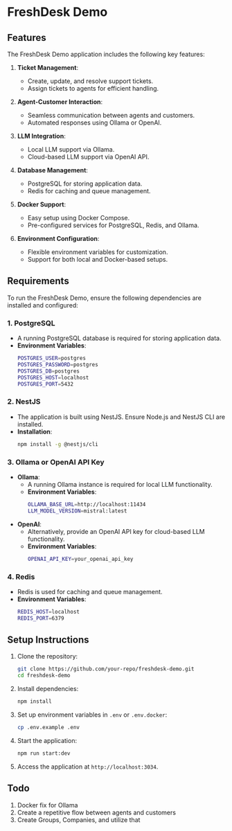 # FreshDesk Demo

## Features

The FreshDesk Demo application includes the following key features:

1. **Ticket Management**:
   - Create, update, and resolve support tickets.
   - Assign tickets to agents for efficient handling.

2. **Agent-Customer Interaction**:
   - Seamless communication between agents and customers.
   - Automated responses using Ollama or OpenAI.

3. **LLM Integration**:
   - Local LLM support via Ollama.
   - Cloud-based LLM support via OpenAI API.

4. **Database Management**:
   - PostgreSQL for storing application data.
   - Redis for caching and queue management.

5. **Docker Support**:
   - Easy setup using Docker Compose.
   - Pre-configured services for PostgreSQL, Redis, and Ollama.

6. **Environment Configuration**:
   - Flexible environment variables for customization.
   - Support for both local and Docker-based setups.

## Requirements

To run the FreshDesk Demo, ensure the following dependencies are installed and configured:

### 1. **PostgreSQL**
   - A running PostgreSQL database is required for storing application data.
   - **Environment Variables**:
     ```bash
     POSTGRES_USER=postgres
     POSTGRES_PASSWORD=postgres
     POSTGRES_DB=postgres
     POSTGRES_HOST=localhost
     POSTGRES_PORT=5432
     ```

### 2. **NestJS**
   - The application is built using NestJS. Ensure Node.js and NestJS CLI are installed.
   - **Installation**:
     ```bash
     npm install -g @nestjs/cli
     ```

### 3. **Ollama or OpenAI API Key**
   - **Ollama**:
     - A running Ollama instance is required for local LLM functionality.
     - **Environment Variables**:
       ```bash
       OLLAMA_BASE_URL=http://localhost:11434
       LLM_MODEL_VERSION=mistral:latest
       ```
   - **OpenAI**:
     - Alternatively, provide an OpenAI API key for cloud-based LLM functionality.
     - **Environment Variables**:
       ```bash
       OPENAI_API_KEY=your_openai_api_key
       ```

### 4. **Redis**
   - Redis is used for caching and queue management.
   - **Environment Variables**:
     ```bash
     REDIS_HOST=localhost
     REDIS_PORT=6379
     ```

## Setup Instructions

1. Clone the repository:
   ```bash
   git clone https://github.com/your-repo/freshdesk-demo.git
   cd freshdesk-demo
   ```

2. Install dependencies:
   ```bash
   npm install
   ```

3. Set up environment variables in `.env` or `.env.docker`:
   ```bash
   cp .env.example .env
   ```

4. Start the application:
   ```bash
   npm run start:dev
   ```

5. Access the application at `http://localhost:3034`.

## Todo

1. Docker fix for Ollama
2. Create a repetitive flow between agents and customers
3. Create Groups, Companies, and utilize that

